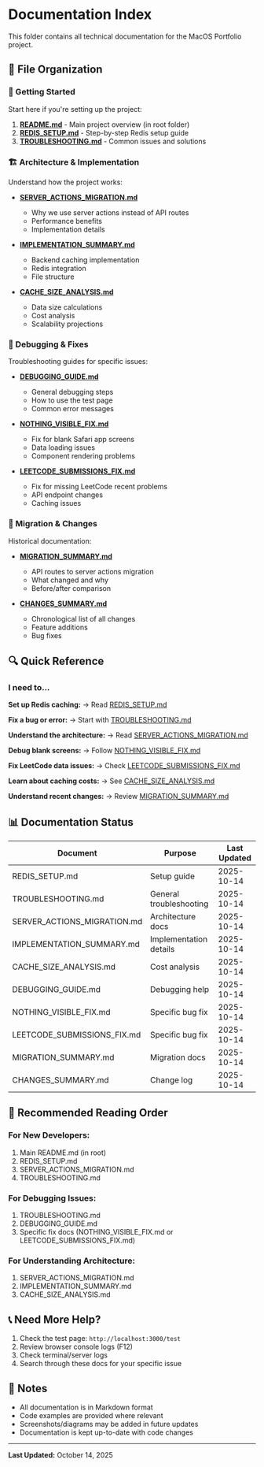 # Documentation Index

This folder contains all technical documentation for the MacOS Portfolio project.

## 📁 File Organization

### 🚀 Getting Started
Start here if you're setting up the project:

1. **[README.md](../README.md)** - Main project overview (in root folder)
2. **[REDIS_SETUP.md](REDIS_SETUP.md)** - Step-by-step Redis setup guide
3. **[TROUBLESHOOTING.md](TROUBLESHOOTING.md)** - Common issues and solutions

### 🏗️ Architecture & Implementation
Understand how the project works:

- **[SERVER_ACTIONS_MIGRATION.md](SERVER_ACTIONS_MIGRATION.md)**
  - Why we use server actions instead of API routes
  - Performance benefits
  - Implementation details

- **[IMPLEMENTATION_SUMMARY.md](IMPLEMENTATION_SUMMARY.md)**
  - Backend caching implementation
  - Redis integration
  - File structure

- **[CACHE_SIZE_ANALYSIS.md](CACHE_SIZE_ANALYSIS.md)**
  - Data size calculations
  - Cost analysis
  - Scalability projections

### 🐛 Debugging & Fixes
Troubleshooting guides for specific issues:

- **[DEBUGGING_GUIDE.md](DEBUGGING_GUIDE.md)**
  - General debugging steps
  - How to use the test page
  - Common error messages

- **[NOTHING_VISIBLE_FIX.md](NOTHING_VISIBLE_FIX.md)**
  - Fix for blank Safari app screens
  - Data loading issues
  - Component rendering problems

- **[LEETCODE_SUBMISSIONS_FIX.md](LEETCODE_SUBMISSIONS_FIX.md)**
  - Fix for missing LeetCode recent problems
  - API endpoint changes
  - Caching issues

### 📝 Migration & Changes
Historical documentation:

- **[MIGRATION_SUMMARY.md](MIGRATION_SUMMARY.md)**
  - API routes to server actions migration
  - What changed and why
  - Before/after comparison

- **[CHANGES_SUMMARY.md](CHANGES_SUMMARY.md)**
  - Chronological list of all changes
  - Feature additions
  - Bug fixes

## 🔍 Quick Reference

### I need to...

**Set up Redis caching:**
→ Read [REDIS_SETUP.md](REDIS_SETUP.md)

**Fix a bug or error:**
→ Start with [TROUBLESHOOTING.md](TROUBLESHOOTING.md)

**Understand the architecture:**
→ Read [SERVER_ACTIONS_MIGRATION.md](SERVER_ACTIONS_MIGRATION.md)

**Debug blank screens:**
→ Follow [NOTHING_VISIBLE_FIX.md](NOTHING_VISIBLE_FIX.md)

**Fix LeetCode data issues:**
→ Check [LEETCODE_SUBMISSIONS_FIX.md](LEETCODE_SUBMISSIONS_FIX.md)

**Learn about caching costs:**
→ See [CACHE_SIZE_ANALYSIS.md](CACHE_SIZE_ANALYSIS.md)

**Understand recent changes:**
→ Review [MIGRATION_SUMMARY.md](MIGRATION_SUMMARY.md)

## 📊 Documentation Status

| Document | Purpose | Last Updated |
|----------|---------|--------------|
| REDIS_SETUP.md | Setup guide | 2025-10-14 |
| TROUBLESHOOTING.md | General troubleshooting | 2025-10-14 |
| SERVER_ACTIONS_MIGRATION.md | Architecture docs | 2025-10-14 |
| IMPLEMENTATION_SUMMARY.md | Implementation details | 2025-10-14 |
| CACHE_SIZE_ANALYSIS.md | Cost analysis | 2025-10-14 |
| DEBUGGING_GUIDE.md | Debugging help | 2025-10-14 |
| NOTHING_VISIBLE_FIX.md | Specific bug fix | 2025-10-14 |
| LEETCODE_SUBMISSIONS_FIX.md | Specific bug fix | 2025-10-14 |
| MIGRATION_SUMMARY.md | Migration docs | 2025-10-14 |
| CHANGES_SUMMARY.md | Change log | 2025-10-14 |

## 🎯 Recommended Reading Order

### For New Developers:
1. Main README.md (in root)
2. REDIS_SETUP.md
3. SERVER_ACTIONS_MIGRATION.md
4. TROUBLESHOOTING.md

### For Debugging Issues:
1. TROUBLESHOOTING.md
2. DEBUGGING_GUIDE.md
3. Specific fix docs (NOTHING_VISIBLE_FIX.md or LEETCODE_SUBMISSIONS_FIX.md)

### For Understanding Architecture:
1. SERVER_ACTIONS_MIGRATION.md
2. IMPLEMENTATION_SUMMARY.md
3. CACHE_SIZE_ANALYSIS.md

## 📞 Need More Help?

1. Check the test page: `http://localhost:3000/test`
2. Review browser console logs (F12)
3. Check terminal/server logs
4. Search through these docs for your specific issue

## 📝 Notes

- All documentation is in Markdown format
- Code examples are provided where relevant
- Screenshots/diagrams may be added in future updates
- Documentation is kept up-to-date with code changes

---

**Last Updated:** October 14, 2025
